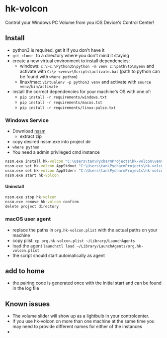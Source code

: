 # hk-volcon

Control your Windows PC Volume from you iOS Device's Control Center!

## Install
- python3 is required, get it if you don't have it
- `git clone ` to a directory where you don't mind it staying
- create a new virtual environment to install dependencies:
  - windows: `c:\>c:\Python35\python -m venv c:\path\to\myenv` and activate with `C:\> <venv>\Scripts\activate.bat` (path to python can be found with `where python`)
  - linux/mac: `virtualenv -p python3 venv` and activate with `source venv/bin/activate`
- install the correct dependencies for your machine's OS with one of:
  - `pip install -r requirements/windows.txt`
  - `pip install -r requirements/macos.txt`
  - `pip install -r requirements/linux-pulse.txt`

### Windows Service
- Download [nssm](https://nssm.cc/download) 
    - extract zip
- copy desired nssm.exe into project dir
- ```where python```
- You need a admin privileged cmd instance
```cmd
nssm.exe install hk-volcon "C:\Users\tan\PycharmProjects\hk-volcon\venv\Scripts\python.exe" "C:\Users\tan\PycharmProjects\hk-volcon\main.py"
nssm.exe set hk-volcon AppStdout "C:\Users\tan\PycharmProjects\hk-volcon\stdout_stderr.log"
nssm.exe set hk-volcon AppStderr "C:\Users\tan\PycharmProjects\hk-volcon\stdout_stderr.log"
nssm.exe start hk-volcon
```

#### Uninstall
```cmd
nssm.exe stop hk-volcon
nssm.exe remove hk-volcon confirm
delete project directory
```

### macOS user agent
- replace the paths in `org.hk-volcon.plist` with the actual paths on your machine
- copy plist: `cp org.hk-volcon.plist ~/Library/LaunchAgents`
- load the agent `launchctl load ~/Library/LaunchAgents/org.hk-volcon.plist`
- the script should start automatically as agent

## add to home 
- the pairing code is generated once with the initial start and can be found in the log file

## Known issues
- The volume slider will show up as a lightbulb in your controlcenter.
- If you use hk-volcon on more than one machine at the same time you may need to provide different names for either of the instances 
- 
